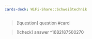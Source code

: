 ```yaml
---
cards-deck: WiFi-Share::Schweißtechnik
---
```


>[!question] question #card

>[!check] answer
^1682187500270

